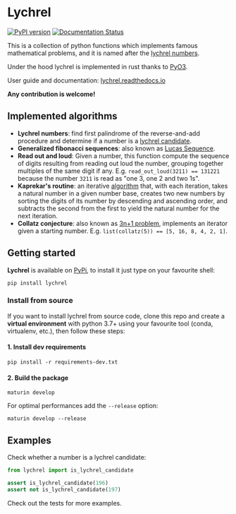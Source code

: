 # Lychrel

[![PyPI version](https://badge.fury.io/py/lychrel.svg)](https://badge.fury.io/py/lychrel)
[![Documentation Status](https://readthedocs.org/projects/lychrel/badge/?version=latest)](https://lychrel.readthedocs.io/en/latest/?badge=latest)

This is a collection of python functions which implements famous mathematical problems, and it is named after
the [lychrel numbers](https://en.wikipedia.org/wiki/Lychrel_number).

Under the hood lychrel is implemented in rust thanks to [PyO3](https://github.com/PyO3/pyo3).

User guide and documentation: [lychrel.readthedocs.io](https://lychrel.readthedocs.io)

**Any contribution is welcome!**

## Implemented algorithms

- **Lychrel numbers**: find first palindrome of the reverse-and-add procedure and determine if a number is
  a [lychrel candidate](https://en.wikipedia.org/wiki/Lychrel_number).
- **Generalized fibonacci sequences**: also known as [Lucas Sequence](https://en.wikipedia.org/wiki/Lucas_sequence).
- **Read out and loud**: Given a number, this function compute the sequence of digits resulting from reading out loud
  the number, grouping together multiples of the same digit if any. E.g. `read_out_loud(3211) == 131221` because the
  number `3211` is read as "one 3, one 2 and two 1s".
- **Kaprekar's routine**: an iterative [algorithm](https://en.wikipedia.org/wiki/Kaprekar%27s_routine) that, with each
  iteration, takes a natural number in a given number base, creates two new numbers by sorting the digits of its number
  by descending and ascending order, and subtracts the second from the first to yield the natural number for the next
  iteration.
- **Collatz conjecture**: also known as [3n+1 problem](https://en.wikipedia.org/wiki/Collatz_conjecture), implements an
  iterator given a starting number. E.g. `list(collatz(5)) == [5, 16, 8, 4, 2, 1]`.

## Getting started

**Lychrel** is available on [PyPi](https://pypi.org/project/lychrel/), to install it just type on your favourite shell:

```shell
pip install lychrel
```

### Install from source
If you want to install lychrel from source code,
clone this repo and
create a **virtual environment** with python 3.7+ using your favourite tool (conda, virtualenv, etc.),
then follow these steps:

#### 1. Install dev requirements
```shell
pip install -r requirements-dev.txt
```

#### 2. Build the package
```shell
maturin develop
```

For optimal performances add the `--release` option:

```shell
maturin develop --release
```

## Examples

Check whether a number is a lychrel candidate:

```python
from lychrel import is_lychrel_candidate

assert is_lychrel_candidate(196)
assert not is_lychrel_candidate(197)
```

Check out the tests for more examples.
